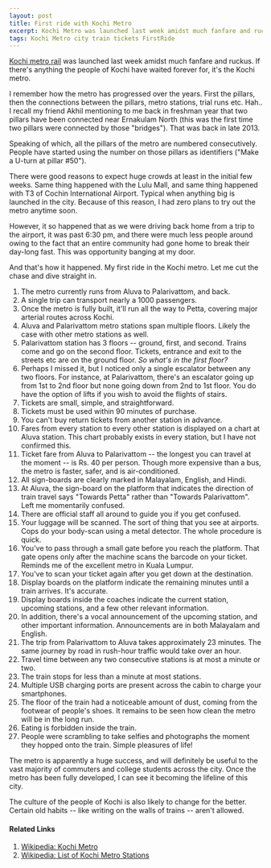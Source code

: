 ```yaml
---
layout: post
title: First ride with Kochi Metro
excerpt: Kochi Metro was launched last week amidst much fanfare and ruckus. Here's how my first ride went.
tags: Kochi Metro city train tickets FirstRide
---
```

[Kochi metro rail](https://kochimetro.org/) was launched last week amidst much fanfare and ruckus. If there's anything the people of Kochi have waited forever for, it's the Kochi metro.

I remember how the metro has progressed over the years. First the pillars, then the connections between the pillars, metro stations, trial runs etc. Hah.. I recall my friend Akhil mentioning to me back in freshman year that two pillars have been connected near Ernakulam North (this was the first time two pillars were connected by those "bridges"). That was back in late 2013.

Speaking of which, all the pillars of the metro are numbered consecutively. People have started using the number on those pillars as identifiers ("Make a U-turn at pillar #50").

There were good reasons to expect huge crowds at least in the initial few weeks. Same thing happened with the Lulu Mall, and same thing happened with T3 of Cochin International Airport. Typical when anything big is launched in the city. Because of this reason, I had zero plans to try out the metro anytime soon.

However, it so happened that as we were driving back home from a trip to the airport, it was past 6:30 pm, and there were much less people around owing to the fact that an entire community had gone home to break their day-long fast. This was opportunity banging at my door.

And that's how it happened. My first ride in the Kochi metro. Let me cut the chase and dive straight in.

1. The metro currently runs from Aluva to Palarivattom, and back.
2. A single trip can transport nearly a 1000 passengers.
3. Once the metro is fully built, it'll run all the way to Petta, covering major arterial routes across Kochi.
4. Aluva and Palarivattom metro stations span multiple floors. Likely the case with other metro stations as well.
5. Palarivattom station has 3 floors -- ground, first, and second. Trains come and go on the second floor. Tickets, entrance and exit to the streets etc are on the ground floor. *So what's in the first floor?*
6. Perhaps I missed it, but I noticed only a single escalator between any two floors. For instance, at Palarivattom, there's an escalator going up from 1st to 2nd floor but none going down from 2nd to 1st floor. You do have the option of lifts if you wish to avoid the flights of stairs.
7. Tickets are small, simple, and straightforward.
8. Tickets must be used within 90 minutes of purchase.
9. You can't buy return tickets from another station in advance.
10. Fares from every station to every other station is displayed on a chart at Aluva station. This chart probably exists in every station, but I have not confirmed this.
11. Ticket fare from Aluva to Palarivattom -- the longest you can travel at the moment -- is Rs. 40 per person. Though more expensive than a bus, the metro is faster, safer, and is air-conditioned.
12. All sign-boards are clearly marked in Malayalam, English, and Hindi.
13. At Aluva, the sign-board on the platform that indicates the direction of train travel says "Towards Petta" rather than "Towards Palarivattom". Left me momentarily confused.
14. There are official staff all around to guide you if you get confused.
15. Your luggage will be scanned. The sort of thing that you see at airports. Cops do your body-scan using a metal detector. The whole procedure is quick.
16. You've to pass through a small gate before you reach the platform. That gate opens only after the machine scans the barcode on your ticket. Reminds me of the excellent metro in Kuala Lumpur.
17. You've to scan your ticket again after you get down at the destination.
18. Display boards on the platform indicate the remaining minutes until a train arrives. It's accurate.
19. Display boards inside the coaches indicate the current station, upcoming stations, and a few other relevant information.
20. In addition, there's a vocal announcement of the upcoming station, and other important information. Announcements are in both Malayalam and English.
21. The trip from Palarivattom to Aluva takes approximately 23 minutes. The same journey by road in rush-hour traffic would take over an hour.
22. Travel time between any two consecutive stations is at most a minute or two.
23. The train stops for less than a minute at most stations.
24. Multiple USB charging ports are present across the cabin to charge your smartphones.
25. The floor of the train had a noticeable amount of dust, coming from the footwear of people's shoes. It remains to be seen how clean the metro will be in the long run.
26. Eating is forbidden inside the train.
27. People were scrambling to take selfies and photographs the moment they hopped onto the train. Simple pleasures of life!

The metro is apparently a huge success, and will definitely be useful to the vast majority of commuters and college students across the city. Once the metro has been fully developed, I can see it becoming the lifeline of this city.

The culture of the people of Kochi is also likely to change for the better. Certain old habits -- like writing on the walls of trains -- aren't allowed.

#### Related Links

1. [Wikipedia: Kochi Metro](https://en.wikipedia.org/wiki/Kochi_Metro)
2. [Wikipedia: List of Kochi Metro Stations](https://en.wikipedia.org/wiki/List_of_Kochi_Metro_stations)
